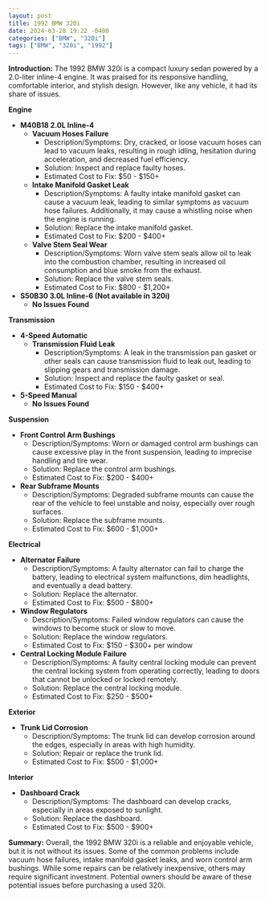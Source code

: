 ```yaml
---
layout: post
title: 1992 BMW 320i
date: 2024-03-28 19:22 -0400
categories: ["BMW", "320i"]
tags: ["BMW", "320i", "1992"]
---
```

**Introduction:**
The 1992 BMW 320i is a compact luxury sedan powered by a 2.0-liter inline-4 engine. It was praised for its responsive handling, comfortable interior, and stylish design. However, like any vehicle, it had its share of issues.

**Engine**
* **M40B18 2.0L Inline-4**
    * **Vacuum Hoses Failure**
        * Description/Symptoms: Dry, cracked, or loose vacuum hoses can lead to vacuum leaks, resulting in rough idling, hesitation during acceleration, and decreased fuel efficiency.
        * Solution: Inspect and replace faulty hoses.
        * Estimated Cost to Fix: $50 - $150+
    * **Intake Manifold Gasket Leak**
        * Description/Symptoms: A faulty intake manifold gasket can cause a vacuum leak, leading to similar symptoms as vacuum hose failures. Additionally, it may cause a whistling noise when the engine is running.
        * Solution: Replace the intake manifold gasket.
        * Estimated Cost to Fix: $200 - $400+
    * **Valve Stem Seal Wear**
        * Description/Symptoms: Worn valve stem seals allow oil to leak into the combustion chamber, resulting in increased oil consumption and blue smoke from the exhaust.
        * Solution: Replace the valve stem seals.
        * Estimated Cost to Fix: $800 - $1,200+
* **S50B30 3.0L Inline-6 (Not available in 320i)**
    * **No Issues Found**

**Transmission**
* **4-Speed Automatic**
    * **Transmission Fluid Leak**
        * Description/Symptoms: A leak in the transmission pan gasket or other seals can cause transmission fluid to leak out, leading to slipping gears and transmission damage.
        * Solution: Inspect and replace the faulty gasket or seal.
        * Estimated Cost to Fix: $150 - $400+
* **5-Speed Manual**
    * **No Issues Found**

**Suspension**
* **Front Control Arm Bushings**
    * Description/Symptoms: Worn or damaged control arm bushings can cause excessive play in the front suspension, leading to imprecise handling and tire wear.
    * Solution: Replace the control arm bushings.
    * Estimated Cost to Fix: $200 - $400+
* **Rear Subframe Mounts**
    * Description/Symptoms: Degraded subframe mounts can cause the rear of the vehicle to feel unstable and noisy, especially over rough surfaces.
    * Solution: Replace the subframe mounts.
    * Estimated Cost to Fix: $600 - $1,000+

**Electrical**
* **Alternator Failure**
    * Description/Symptoms: A faulty alternator can fail to charge the battery, leading to electrical system malfunctions, dim headlights, and eventually a dead battery.
    * Solution: Replace the alternator.
    * Estimated Cost to Fix: $500 - $800+
* **Window Regulators**
    * Description/Symptoms: Failed window regulators can cause the windows to become stuck or slow to move.
    * Solution: Replace the window regulators.
    * Estimated Cost to Fix: $150 - $300+ per window
* **Central Locking Module Failure**
    * Description/Symptoms: A faulty central locking module can prevent the central locking system from operating correctly, leading to doors that cannot be unlocked or locked remotely.
    * Solution: Replace the central locking module.
    * Estimated Cost to Fix: $250 - $500+

**Exterior**
* **Trunk Lid Corrosion**
    * Description/Symptoms: The trunk lid can develop corrosion around the edges, especially in areas with high humidity.
    * Solution: Repair or replace the trunk lid.
    * Estimated Cost to Fix: $500 - $1,000+

**Interior**
* **Dashboard Crack**
    * Description/Symptoms: The dashboard can develop cracks, especially in areas exposed to sunlight.
    * Solution: Replace the dashboard.
    * Estimated Cost to Fix: $500 - $900+

**Summary:**
Overall, the 1992 BMW 320i is a reliable and enjoyable vehicle, but it is not without its issues. Some of the common problems include vacuum hose failures, intake manifold gasket leaks, and worn control arm bushings. While some repairs can be relatively inexpensive, others may require significant investment. Potential owners should be aware of these potential issues before purchasing a used 320i.

